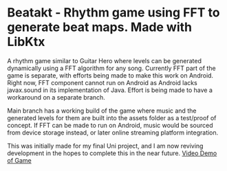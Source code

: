 # Beatakt - Rhythm game using FFT to generate beat maps. Made with LibKtx

A rhythm game similar to Guitar Hero where levels can be generated dynamically using a FFT algorithm for any song. Currently FFT part of the game is separate, with efforts being made to make this work on Android. Right now, FFT component cannot run on Android as Android lacks javax.sound in its implementation of Java. Effort is being made to have a workaround on a separate branch. 

Main branch has a working build of the game where music and the generated levels for them are built into the assets folder as a test/proof of concept. If FFT can be made to run on Android, music would be sourced from device storage instead, or later online streaming platform integration.

This was initially made for my final Uni project, and I am now reviving development in the hopes to complete this in the near future.
[Video Demo of Game](video_demo.mp4)